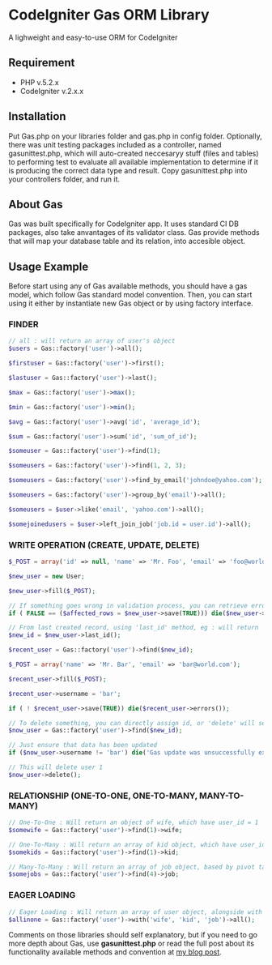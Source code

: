 # CodeIgniter Gas ORM Library

A lighweight and easy-to-use ORM for CodeIgniter

## Requirement

* PHP v.5.2.x
* CodeIgniter v.2.x.x

## Installation

Put Gas.php on your libraries folder and gas.php in config folder. Optionally, there was unit testing packages included as a controller, named gasunittest.php, which will auto-created neccesaryy stuff (files and tables) to performing test to evaluate all available implementation to determine if it is producing the correct data type and result. Copy gasunittest.php into your controllers folder, and run it.

## About Gas

Gas was built specifically for CodeIgniter app. It uses standard CI DB packages, also take anvantages of its validator class. Gas provide methods that will map your database table and its relation, into accesible object.

## Usage Example

Before start using any of Gas available methods, you should have a gas model, which follow Gas standard model convention. Then, you can start using it either by instantiate new Gas object or by using factory interface.

### FINDER

```php
// all : will return an array of user's object
$users = Gas::factory('user')->all();

$firstuser = Gas::factory('user')->first();

$lastuser = Gas::factory('user')->last();

$max = Gas::factory('user')->max();

$min = Gas::factory('user')->min();

$avg = Gas::factory('user')->avg('id', 'average_id');

$sum = Gas::factory('user')->sum('id', 'sum_of_id');

$someuser = Gas::factory('user')->find(1);

$someusers = Gas::factory('user')->find(1, 2, 3);

$someusers = Gas::factory('user')->find_by_email('johndoe@yahoo.com');

$someusers = Gas::factory('user')->group_by('email')->all();

$someusers = $user->like('email', 'yahoo.com')->all();

$somejoinedusers = $user->left_join_job('job.id = user.id')->all();
```

### WRITE OPERATION (CREATE, UPDATE, DELETE)

```php
$_POST = array('id' => null, 'name' => 'Mr. Foo', 'email' => 'foo@world.com', 'username' => 'foo');

$new_user = new User;

$new_user->fill($_POST);

// If something goes wrong in validation process, you can retrieve error via 'errors' method
if ( FALSE == ($affected_rows = $new_user->save(TRUE))) die($new_user->errors());

// From last created record, using 'last_id' method, eg : will return '1', because above is first record
$new_id = $new_user->last_id();

$recent_user = Gas::factory('user')->find($new_id);

$_POST = array('name' => 'Mr. Bar', 'email' => 'bar@world.com');

$recent_user->fill($_POST);

$recent_user->username = 'bar';

if ( ! $recent_user->save(TRUE)) die($recent_user->errors());

// To delete something, you can directly assign id, or 'delete' will see through your recorded logic, eg : 
$now_user = Gas::factory('user')->find($new_id);

// Just ensure that data has been updated 
if ($now_user->username != 'bar') die('Gas update was unsuccessfully executed!');

// This will delete user 1 
$now_user->delete();
```

### RELATIONSHIP (ONE-TO-ONE, ONE-TO-MANY, MANY-TO-MANY)

```php
// One-To-One : Will return an object of wife, which have user_id = 1
$somewife = Gas::factory('user')->find(1)->wife;

// One-To-Many : Will return an array of kid object, which have user_id = 1
$somekids = Gas::factory('user')->find(1)->kid;

// Many-To-Many : Will return an array of job object, based by pivot table (job_user), which have user_id = 4
$somejobs = Gas::factory('user')->find(4)->job;
```

### EAGER LOADING

```php
// Eager Loading : Will return an array of user object, alongside with each relational table with WHERE IN(N+)
$allinone = Gas::factory('user')->with('wife', 'kid', 'job')->all();
```

Comments on those libraries should self explanatory, but if you need to go more depth about Gas, use **gasunittest.php** or read the full post about its functionality available methods and convention at [my blog post](http://taufanaditya.com/gas-orm "Gas ORM").
